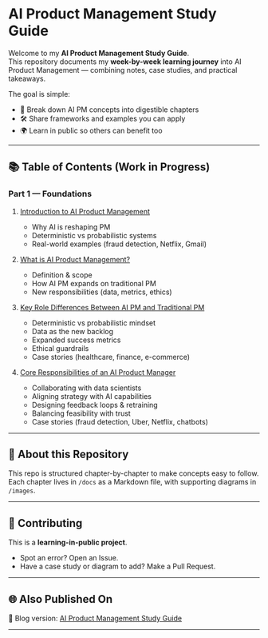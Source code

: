 # AI Product Management Study Guide  

Welcome to my **AI Product Management Study Guide**.  
This repository documents my **week-by-week learning journey** into AI Product Management — combining notes, case studies, and practical takeaways.  

The goal is simple:  
- 📖 Break down AI PM concepts into digestible chapters  
- 🛠️ Share frameworks and examples you can apply  
- 🌍 Learn in public so others can benefit too  

---

## 📚 Table of Contents (Work in Progress)

### Part 1 — Foundations
1. [Introduction to AI Product Management](docs/chapter-1-introduction.md)  
   - Why AI is reshaping PM  
   - Deterministic vs probabilistic systems  
   - Real-world examples (fraud detection, Netflix, Gmail)  

2. [What is AI Product Management?](docs/chapter-2-what-is-ai-pm.md)  
   - Definition & scope  
   - How AI PM expands on traditional PM  
   - New responsibilities (data, metrics, ethics)  

3. [Key Role Differences Between AI PM and Traditional PM](docs/chapter-3-role-differences.md)  
   - Deterministic vs probabilistic mindset  
   - Data as the new backlog  
   - Expanded success metrics  
   - Ethical guardrails  
   - Case stories (healthcare, finance, e-commerce)  

4. [Core Responsibilities of an AI Product Manager](docs/chapter-4-core-responsibilities.md)  
   - Collaborating with data scientists  
   - Aligning strategy with AI capabilities  
   - Designing feedback loops & retraining  
   - Balancing feasibility with trust  
   - Case stories (fraud detection, Uber, Netflix, chatbots)  

---

## 📌 About this Repository  
This repo is structured chapter-by-chapter to make concepts easy to follow.  
Each chapter lives in `/docs` as a Markdown file, with supporting diagrams in `/images`.  

---

## 🤝 Contributing  
This is a **learning-in-public project**.  
- Spot an error? Open an Issue.  
- Have a case study or diagram to add? Make a Pull Request.  

---

## 🌐 Also Published On  
📖 Blog version: [AI Product Management Study Guide](https://sonisharma-ai.hashnode.dev)  

---
